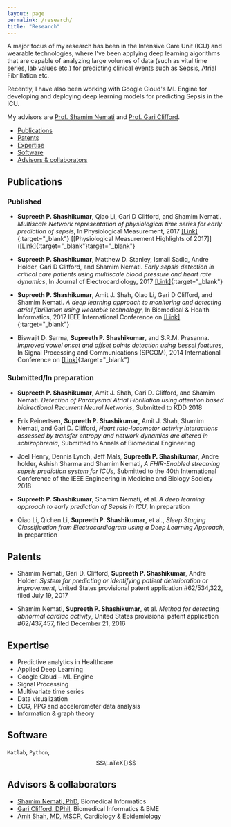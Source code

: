 ```yaml
---
layout: page
permalink: /research/
title: "Research"
---
```


A major focus of my research has been in the Intensive Care Unit (ICU) and wearable technologies, where I've been applying deep learning algorithms that are capable of analyzing large volumes of data (such as vital time series, lab values etc.) for predicting clinical events such as Sepsis, Atrial Fibrillation etc. 

Recently, I have also been working with Google Cloud's ML Engine for developing and deploying deep learning models for predicting Sepsis in the ICU.

My advisors are [Prof. Shamim Nemati](http://nematilab.info/people/shamim/index.html) and [Prof. Gari Clifford](http://gdclifford.info/people/gari).

+ [Publications](#publications)
+ [Patents](#patents)
+ [Expertise](#expertise)
+ [Software](#software)
+ [Advisors & collaborators](#advisors--collaborators)

## Publications

### Published

+ **Supreeth P. Shashikumar**, Qiao Li, Gari D Clifford, and Shamim Nemati. *Multiscale Network representation of physiological time series for early prediction of sepsis*, In Physiological Measurement, 2017 [[Link]](http://iopscience.iop.org/article/10.1088/1361-6579/aa9772){:target="_blank"} [[Physiological Measurement Highlights of 2017]]([[Link]](http://iopscience.iop.org/journal/0967-3334/page/Highlights_of_2017){:target="_blank"}target="_blank"}

+ **Supreeth P. Shashikumar**, Matthew D. Stanley, Ismail Sadiq, Andre Holder, Gari D Clifford, and Shamim Nemati. *Early sepsis detection in critical care patients using multiscale blood pressure and heart rate dynamics*, In Journal of Electrocardiology, 2017 [[Link]](http://www.sciencedirect.com/science/article/pii/S0022073617302546){:target="_blank"}

+ **Supreeth P. Shashikumar**, Amit J. Shah, Qiao Li, Gari D Clifford, and Shamim Nemati. *A deep learning approach to monitoring and detecting atrial fibrillation using wearable technology*, In Biomedical & Health Informatics, 2017 IEEE International Conference on [[Link]](http://ieeexplore.ieee.org/abstract/document/7897225/){:target="_blank"}

+ Biswajit D. Sarma, **Supreeth P. Shashikumar**, and S.R.M. Prasanna. *Improved vowel onset and offset points detection using bessel features*, In Signal Processing and Communications (SPCOM), 2014 International Conference on [[Link]](http://ieeexplore.ieee.org/abstract/document/6983913/){:target="_blank"}

### Submitted/In preparation

+ **Supreeth P. Shashikumar**, Amit J. Shah, Gari D. Clifford, and Shamim Nemati.  *Detection of Paroxysmal Atrial Fibrillation using attention based bidirectional Recurrent Neural Networks*, Submitted to KDD 2018

+ Erik Reinertsen, **Supreeth P. Shashikumar**, Amit J. Shah, Shamim Nemati, and Gari D. Clifford, *Heart rate-locomotor activity interactions assessed by transfer entropy and network dynamics are altered in schizophrenia*, Submitted to Annals of Biomedical Engineering

+ Joel Henry, Dennis Lynch, Jeff Mals, **Supreeth P. Shashikumar**, Andre holder, Ashish Sharma and Shamim Nemati, *A FHIR-Enabled streaming sepsis prediction system for ICUs*, Submitted to the 40th International Conference of the IEEE Engineering in Medicine and Biology Society 2018

+ **Supreeth P. Shashikumar**, Shamim Nemati, et al. *A deep learning approach to early prediction of Sepsis in ICU*, In preparation

+ Qiao Li, Qichen Li, **Supreeth P. Shashikumar**, et al., *Sleep Staging Classification from Electrocardiogram using a Deep Learning Approach*, In preparation


## Patents 

+ Shamim Nemati, Gari D. Clifford, **Supreeth P. Shashikumar**, Andre Holder. *System for predicting or identifying patient deterioration or improvement*, United States provisional patent application #62/534,322, filed July 19, 2017

+ Shamim Nemati, **Supreeth P. Shashikumar**, et al. *Method for detecting abnormal cardiac activity*, United States provisional patent application #62/437,457, filed December 21, 2016

## Expertise

+ Predictive analytics in Healthcare 
+ Applied Deep Learning
+ Google Cloud – ML Engine
+ Signal Processing
+ Multivariate time series 
+ Data visualization
+ ECG, PPG and accelerometer data analysis
+ Information & graph theory


## Software 

`Matlab`, `Python`, $$\LaTeX{}$$

## Advisors & collaborators

+ [Shamim Nemati, PhD](http://nematilab.info/people/shamim/index.html), Biomedical Informatics
+ [Gari Clifford, DPhil](http://gdclifford.info/people/gari), Biomedical Informatics & BME
+ [Amit Shah, MD, MSCR](https://sph.emory.edu/faculty/profile/#!AJSHAH3), Cardiology & Epidemiology
